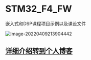 # STM32_F4_FW
嵌入式和DSP课程项目示例以及课设文件

![image-20220409213904442](https://s2.loli.net/2022/04/09/9d3h4XWj2CpgxaG.png)


## [详细介绍转到个人博客]([http://lhao.top/2022/03/26/%E9%A1%B9%E7%9B%AE%E5%BC%80%E5%8F%91/STM32F407VET/])





